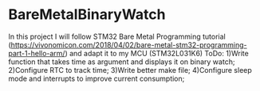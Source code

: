 # BareMetalBinaryWatch
In this project I will follow STM32 Bare Metal Programming tutorial (https://vivonomicon.com/2018/04/02/bare-metal-stm32-programming-part-1-hello-arm/) and adapt it to my MCU (STM32L031K6)
ToDo:
1)Write function that takes time as argument and displays it on binary watch;
2)Configure RTC to track time;
3)Write better make file;
4)Configure sleep mode and interrupts to improve current consumption;
